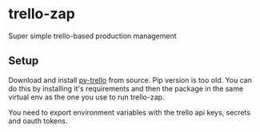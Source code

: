 # trello-zap
Super simple trello-based production management

## Setup

Download and install [py-trello](https://github.com/tulku/py-trello) from source. Pip version is too old.
You can do this by installing it's requirements and then the package in the same virtual env as the one you use to run
trello-zap.

You need to export environment variables with the trello api keys, secrets and oauth tokens.
